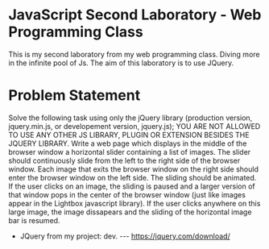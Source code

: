 # JavaScript Second Laboratory - Web Programming Class
This is my second laboratory from my web programming class. Diving more in the infinite pool of Js.
The aim of this laboratory is to use JQuery.

# Problem Statement

Solve the following task using only the jQuery library (production version, jquery.min.js, or developement version, jquery.js); YOU ARE NOT ALLOWED TO USE ANY OTHER JS LIBRARY, PLUGIN OR EXTENSION BESIDES THE JQUERY LIBRARY. Write a web page which displays in the middle of the browser window a horizontal slider containing a list of images. The slider should continuously slide from the left to the right side of the browser window. Each image that exits the browser window on the right side should enter the browser window on the left side. The sliding should be animated. If the user clicks on an image, the sliding is paused and a larger version of that window pops in the center of the browser window (just like images appear in the Lightbox javascript library). If the user clicks anywhere on this large image, the image dissapears and the sliding of the horizontal image bar is resumed.

* JQuery from my project: dev. --- https://jquery.com/download/

